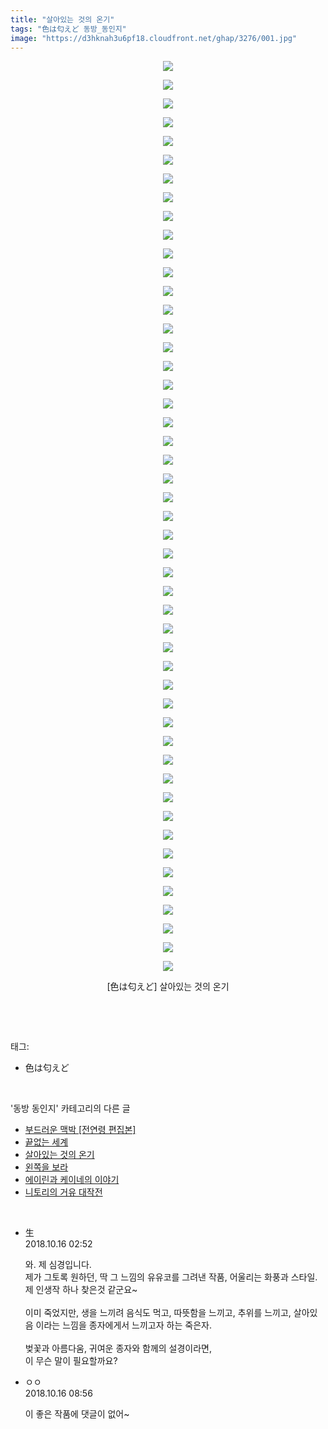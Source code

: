 ```yaml
---
title: "살아있는 것의 온기"
tags: "色は匂えど 동방_동인지"
image: "https://d3hknah3u6pf18.cloudfront.net/ghap/3276/001.jpg"
---
```

<div class="article">
<p style="text-align: center; clear: none; float: none;"><img src="{{ site.imgserver4 }}/ghap/3276/001.jpg"/></p>
<p style="text-align: center; clear: none; float: none;"><img src="{{ site.imgserver4 }}/ghap/3276/002.jpg"/></p>
<p style="text-align: center; clear: none; float: none;"><img src="{{ site.imgserver4 }}/ghap/3276/003.jpg"/></p>
<p style="text-align: center; clear: none; float: none;"><img src="{{ site.imgserver4 }}/ghap/3276/004.jpg"/></p>
<p style="text-align: center; clear: none; float: none;"><img src="{{ site.imgserver4 }}/ghap/3276/005.jpg"/></p>
<p style="text-align: center; clear: none; float: none;"><img src="{{ site.imgserver4 }}/ghap/3276/006.jpg"/></p>
<p style="text-align: center; clear: none; float: none;"><img src="{{ site.imgserver4 }}/ghap/3276/007.jpg"/></p>
<p style="text-align: center; clear: none; float: none;"><img src="{{ site.imgserver4 }}/ghap/3276/008.jpg"/></p>
<p style="text-align: center; clear: none; float: none;"><img src="{{ site.imgserver4 }}/ghap/3276/009.jpg"/></p>
<p style="text-align: center; clear: none; float: none;"><img src="{{ site.imgserver4 }}/ghap/3276/010.jpg"/></p>
<p style="text-align: center; clear: none; float: none;"><img src="{{ site.imgserver4 }}/ghap/3276/011.jpg"/></p>
<p style="text-align: center; clear: none; float: none;"><img src="{{ site.imgserver4 }}/ghap/3276/012.jpg"/></p>
<p style="text-align: center; clear: none; float: none;"><img src="{{ site.imgserver4 }}/ghap/3276/013.jpg"/></p>
<p style="text-align: center; clear: none; float: none;"><img src="{{ site.imgserver4 }}/ghap/3276/014.jpg"/></p>
<p style="text-align: center; clear: none; float: none;"><img src="{{ site.imgserver4 }}/ghap/3276/015.jpg"/></p>
<p style="text-align: center; clear: none; float: none;"><img src="{{ site.imgserver4 }}/ghap/3276/016.jpg"/></p>
<p style="text-align: center; clear: none; float: none;"><img src="{{ site.imgserver4 }}/ghap/3276/017.jpg"/></p>
<p style="text-align: center; clear: none; float: none;"><img src="{{ site.imgserver4 }}/ghap/3276/018.jpg"/></p>
<p style="text-align: center; clear: none; float: none;"><img src="{{ site.imgserver4 }}/ghap/3276/019.jpg"/></p>
<p style="text-align: center; clear: none; float: none;"><img src="{{ site.imgserver4 }}/ghap/3276/020.jpg"/></p>
<p style="text-align: center; clear: none; float: none;"><img src="{{ site.imgserver4 }}/ghap/3276/021.jpg"/></p>
<p style="text-align: center; clear: none; float: none;"><img src="{{ site.imgserver4 }}/ghap/3276/022.jpg"/></p>
<p style="text-align: center; clear: none; float: none;"><img src="{{ site.imgserver4 }}/ghap/3276/023.jpg"/></p>
<p style="text-align: center; clear: none; float: none;"><img src="{{ site.imgserver4 }}/ghap/3276/024.jpg"/></p>
<p style="text-align: center; clear: none; float: none;"><img src="{{ site.imgserver4 }}/ghap/3276/025.jpg"/></p>
<p style="text-align: center; clear: none; float: none;"><img src="{{ site.imgserver4 }}/ghap/3276/026.jpg"/></p>
<p style="text-align: center; clear: none; float: none;"><img src="{{ site.imgserver4 }}/ghap/3276/027.jpg"/></p>
<p style="text-align: center; clear: none; float: none;"><img src="{{ site.imgserver4 }}/ghap/3276/028.jpg"/></p>
<p style="text-align: center; clear: none; float: none;"><img src="{{ site.imgserver4 }}/ghap/3276/029.jpg"/></p>
<p style="text-align: center; clear: none; float: none;"><img src="{{ site.imgserver4 }}/ghap/3276/030.jpg"/></p>
<p style="text-align: center; clear: none; float: none;"><img src="{{ site.imgserver4 }}/ghap/3276/031.jpg"/></p>
<p style="text-align: center; clear: none; float: none;"><img src="{{ site.imgserver4 }}/ghap/3276/032.jpg"/></p>
<p style="text-align: center; clear: none; float: none;"><img src="{{ site.imgserver4 }}/ghap/3276/033.jpg"/></p>
<p style="text-align: center; clear: none; float: none;"><img src="{{ site.imgserver4 }}/ghap/3276/034.jpg"/></p>
<p style="text-align: center; clear: none; float: none;"><img src="{{ site.imgserver4 }}/ghap/3276/035.jpg"/></p>
<p style="text-align: center; clear: none; float: none;"><img src="{{ site.imgserver4 }}/ghap/3276/036.jpg"/></p>
<p style="text-align: center; clear: none; float: none;"><img src="{{ site.imgserver4 }}/ghap/3276/037.jpg"/></p>
<p style="text-align: center; clear: none; float: none;"><img src="{{ site.imgserver4 }}/ghap/3276/038.jpg"/></p>
<p style="text-align: center; clear: none; float: none;"><img src="{{ site.imgserver4 }}/ghap/3276/039.jpg"/></p>
<p style="text-align: center; clear: none; float: none;"><img src="{{ site.imgserver4 }}/ghap/3276/040.jpg"/></p>
<p style="text-align: center; clear: none; float: none;"><img src="{{ site.imgserver4 }}/ghap/3276/041.jpg"/></p>
<p style="text-align: center; clear: none; float: none;"><img src="{{ site.imgserver4 }}/ghap/3276/042.jpg"/></p>
<p style="text-align: center; clear: none; float: none;"><img src="{{ site.imgserver4 }}/ghap/3276/043.jpg"/></p>
<p style="text-align: center; clear: none; float: none;"><img src="{{ site.imgserver4 }}/ghap/3276/044.jpg"/></p>
<p style="text-align: center; clear: none; float: none;"><img src="{{ site.imgserver4 }}/ghap/3276/045.jpg"/></p>
<p style="text-align: center; clear: none; float: none;"><img src="{{ site.imgserver4 }}/ghap/3276/046.jpg"/></p>
<p style="text-align: center; clear: none; float: none;"><img src="{{ site.imgserver4 }}/ghap/3276/047.jpg"/></p>
<p style="text-align: center; clear: none; float: none;"><img src="{{ site.imgserver4 }}/ghap/3276/048.jpg"/></p>
<p style="text-align: center; clear: none; float: none;"><img src="{{ site.imgserver4 }}/ghap/3276/049.jpg"/></p>
<p style="text-align: center; clear: none; float: none;">[色は匂えど] 살아있는 것의 온기</p>
<p><br/></p>
</div><br/>
<div class="tagTrail">
<p>태그: </p>
<ul>
<li>色は匂えど</li>
</ul>
</div><br/>
<div class="another">
<p>'동방 동인지' 카테고리의 다른 글</p>
<ul>
<li><a href="/ghap_3278">부드러운 맥박 [전연령 편집본]</a></li>
<li><a href="/ghap_3277">끝없는 세계</a></li>
<li><a href="/ghap_3276">살아있는 것의 온기</a></li>
<li><a href="/ghap_3274">왼쪽을 보라</a></li>
<li><a href="/ghap_3268">에이린과 케이네의 이야기</a></li>
<li><a href="/ghap_3267">니토리의 거유 대작전</a></li>
</ul>
</div><br/>
<div class="cb_module cb_fluid">
<div class="cb_wrt cb_profile">
<div class="comment">
<ul>
<li class="cb_thumb_off" id="comment15356120">
<div class="cb_comment_area">
<div class="cb_info_area">
<div class="cb_section">
<span class="cb_nick_name">生</span>
</div>
<div class="cb_section">
<span class="cb_date">2018.10.16 02:52 </span>
</div>
</div>
<div class="cb_dsc_comment">
<p class="cb_dsc">
											와. 제 심경입니다.<br/>
제가 그토록 원하던, 딱 그 느낌의 유유코를 그려낸 작품, 어울리는 화풍과 스타일.<br/>
제 인생작 하나 찾은것 같군요~<br/>
<br/>
이미 죽었지만, 생을 느끼려 음식도 먹고, 따뜻함을 느끼고, 추위를 느끼고, 살아있음 이라는 느낌을 종자에게서 느끼고자 하는 죽은자.<br/>
<br/>
벚꽃과 아름다움, 귀여운 종자와 함께의 설경이라면,<br/>
이 무슨 말이 필요할까요?
										</p>
</div>
</div></li>
<li class="cb_thumb_off" id="comment15356224">
<div class="cb_comment_area">
<div class="cb_info_area">
<div class="cb_section">
<span class="cb_nick_name">ㅇㅇ</span>
</div>
<div class="cb_section">
<span class="cb_date">2018.10.16 08:56 </span>
</div>
</div>
<div class="cb_dsc_comment">
<p class="cb_dsc">
											이 좋은 작품에 댓글이 없어~
										</p>
</div>
</div></li>
</ul>
</div>
</div><!-- commentList close -->
</div><br/>
